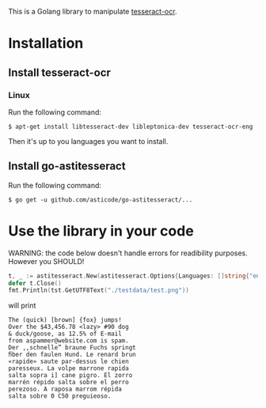 This is a Golang library to manipulate [tesseract-ocr](https://github.com/tesseract-ocr/tesseract).

# Installation
## Install tesseract-ocr
### Linux

Run the following command:

    $ apt-get install libtesseract-dev libleptonica-dev tesseract-ocr-eng

Then it's up to you languages you want to install.

## Install go-astitesseract

Run the following command:

    $ go get -u github.com/asticode/go-astitesseract/...

# Use the library in your code

WARNING: the code below doesn't handle errors for readibility purposes. However you SHOULD!

```go
t, _ := astitesseract.New(astitesseract.Options{Languages: []string{"eng"}})
defer t.Close()
fmt.Println(tst.GetUTF8Text("./testdata/test.png"))
```

will print

```
The (quick) [brown] {fox} jumps!
Over the $43,456.78 <lazy> #90 dog
& duck/goose, as 12.5% of E-mail
from aspammer@website.com is spam.
Der ,,schnelle” braune Fuchs springt
ﬁber den faulen Hund. Le renard brun
«rapide» saute par-dessus le chien
paresseux. La volpe marrone rapida
salta sopra i] cane pigro. El zorro
marrén répido salta sobre el perro
perezoso. A raposa marrom répida
salta sobre 0 C50 preguieoso.
```